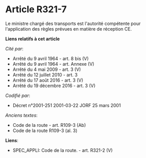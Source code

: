 # Article R321-7

Le ministre chargé des transports est l'autorité compétente pour l'application des règles prévues en matière de réception CE.

**Liens relatifs à cet article**

_Cité par_:

  - Arrêté du 9 avril 1964 - art. 8 bis (V)
  - Arrêté du 9 avril 1964 - art. Annexe (V)
  - Arrêté du 4 mai 2009 - art. 3 (V)
  - Arrêté du 12 juillet 2010 - art. 3
  - Arrêté du 17 août 2016 - art. 3 (V)
  - Arrêté du 19 décembre 2016 - art. 3 (V)

_Codifié par_:

  - Décret n°2001-251 2001-03-22 JORF 25 mars 2001

_Anciens textes_:

  - Code de la route - art. R109-3 (Ab)
  - Code de la route R109-3 (al. 3)

**Liens**:

  - SPEC_APPLI: Code de la route. - art. R321-2 (V)
